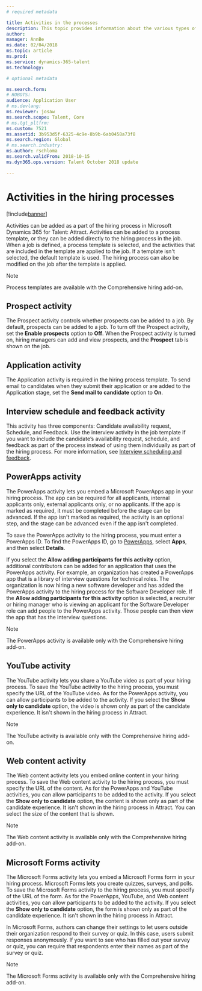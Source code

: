 ```yaml
---
# required metadata

title: Activities in the processes
description: This topic provides information about the various types of activities that can be used in the hiring process.
author: 
manager: AnnBe
ms.date: 02/04/2018
ms.topic: article
ms.prod: 
ms.service: dynamics-365-talent
ms.technology: 

# optional metadata

ms.search.form: 
# ROBOTS: 
audience: Application User
# ms.devlang: 
ms.reviewer: josaw
ms.search.scope: Talent, Core
# ms.tgt_pltfrm: 
ms.custom: 7521
ms.assetid: 3b953d5f-6325-4c9e-8b9b-6ab0458a73f8
ms.search.region: Global
# ms.search.industry: 
ms.author: rschloma
ms.search.validFrom: 2018-10-15
ms.dyn365.ops.version: Talent October 2018 update

---
```


# Activities in the hiring processes

[!include[banner](../includes/banner.md)]

Activities can be added as a part of the hiring process in Microsoft Dynamics 365 for Talent: Attract. Activities can be added to a process template, or they can be added directly to the hiring process in the job. When a job is defined, a process template is selected, and the activities that are included in the template are applied to the job. If a template isn't selected, the default template is used. The hiring process can also be modified on the job after the template is applied.

> [!NOTE] 
> Process templates are available with the Comprehensive hiring add-on.

## Prospect activity

The Prospect activity controls whether prospects can be added to a job. By default, prospects can be added to a job. To turn off the Prospect activity, set the **Enable prospects** option to **Off**. When the Prospect activity is turned on, hiring managers can add and view prospects, and the **Prospect** tab is shown on the job.

## Application activity

The Application activity is required in the hiring process template. To send email to candidates when they submit their application or are added to the Application stage, set the **Send mail to candidate** option to **On**.

## Interview schedule and feedback activity

This activity has three components: Candidate availability request, Schedule, and Feedback. Use the interview activity in the job template if you want to include the candidate’s availability request, schedule, and feedback as part of the process instead of using them individually as part of the hiring process. For more information, see [Interview scheduling and feedback](interview-scheduling-feedback.md).

## PowerApps activity

The PowerApps activity lets you embed a Microsoft PowerApps app in your hiring process. The app can be required for all applicants, internal applicants only, external applicants only, or no applicants. If the app is marked as required, it must be completed before the stage can be advanced. If the app isn't marked as required, the activity is an optional step, and the stage can be advanced even if the app isn't completed.

To save the PowerApps activity to the hiring process, you must enter a PowerApps ID. To find the PowerApps ID, go to [PowerApps](https://web.powerapps.com), select **Apps**, and then select **Details**.

If you select the **Allow adding participants for this activity** option, additional contributors can be added for an application that uses the PowerApps activity. For example, an organization has created a PowerApps app that is a library of interview questions for technical roles. The organization is now hiring a new software developer and has added the PowerApps activity to the hiring process for the Software Developer role. If the **Allow adding participants for this activity** option is selected, a recruiter or hiring manager who is viewing an applicant for the Software Developer role can add people to the PowerApps activity. Those people can then view the app that has the interview questions.

> [!NOTE]
> The PowerApps activity is available only with the Comprehensive hiring add-on.

## YouTube activity

The YouTube activity lets you share a YouTube video as part of your hiring process. To save the YouTube activity to the hiring process, you must specify the URL of the YouTube video. As for the PowerApps activity, you can allow participants to be added to the activity. If you select the **Show only to candidate** option, the video is shown only as part of the candidate experience. It isn't shown in the hiring process in Attract.

> [!NOTE]
> The YouTube activity is available only with the Comprehensive hiring add-on.

## Web content activity

The Web content activity lets you embed online content in your hiring process. To save the Web content activity to the hiring process, you must specify the URL of the content. As for the PowerApps and YouTube activities, you can allow participants to be added to the activity. If you select the **Show only to candidate** option, the content is shown only as part of the candidate experience. It isn't shown in the hiring process in Attract. You can select the size of the content that is shown.

> [!NOTE]
> The Web content activity is available only with the Comprehensive hiring add-on.

## Microsoft Forms activity

The Microsoft Forms activity lets you embed a Microsoft Forms form in your hiring process. Microsoft Forms lets you create quizzes, surveys, and polls. To save the Microsoft Forms activity to the hiring process, you must specify of the URL of the form. As for the PowerApps, YouTube, and Web content activities, you can allow participants to be added to the activity. If you select the **Show only to candidate** option, the form is shown only as part of the candidate experience. It isn't shown in the hiring process in Attract.

In Microsoft Forms, authors can change their settings to let users outside their organization respond to their survey or quiz. In this case, users submit responses anonymously. If you want to see who has filled out your survey or quiz, you can require that respondents enter their names as part of the survey or quiz.

> [!NOTE]
> The Microsoft Forms activity is available only with the Comprehensive hiring add-on.
